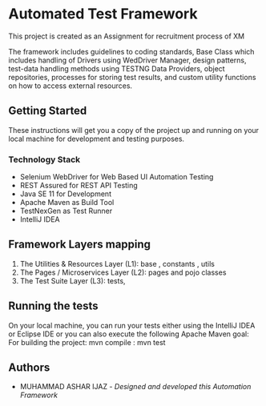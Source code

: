 # Automated Test Framework

This project is created as an Assignment for recruitment process of XM

The framework includes guidelines to coding standards, Base Class which includes handling of Drivers using WedDriver Manager, design patterns, test-data handling methods using TESTNG Data Providers, object repositories, processes for storing test results, and custom utility functions on how to access external resources.

## Getting Started

These instructions will get you a copy of the project up and running on your local machine for development and testing purposes.

### Technology Stack

* Selenium WebDriver for Web Based UI Automation Testing
* REST Assured for REST API Testing
* Java SE 11 for Development
* Apache Maven as Build Tool
* TestNexGen as Test Runner
* IntelliJ IDEA 

## Framework Layers mapping

1. The Utilities & Resources Layer (L1): base , constants , utils
2. The Pages / Microservices Layer (L2): pages and pojo classes
3. The Test Suite Layer (L3): tests,

## Running the tests

On your local machine, you can run your tests either using the IntelliJ IDEA or Eclipse IDE or you can also execute the following Apache Maven goal:
For building the project: mvn compile
                        : mvn test





## Authors

* MUHAMMAD ASHAR IJAZ - *Designed and developed this Automation Framework* 




